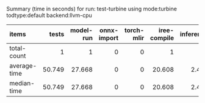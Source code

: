 Summary (time in seconds) for run: test-turbine using mode:turbine todtype:default backend:llvm-cpu

| items        |   tests |   model-run |   onnx-import |   torch-mlir |   iree-compile |   inference |
|:-------------|--------:|------------:|--------------:|-------------:|---------------:|------------:|
| total-count  |   1     |       1     |             0 |            0 |          1     |       1     |
| average-time |  50.749 |      27.668 |             0 |            0 |         20.608 |       2.473 |
| median-time  |  50.749 |      27.668 |             0 |            0 |         20.608 |       2.473 |
